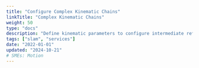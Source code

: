 ```yaml
---
title: "Configure Complex Kinematic Chains"
linkTitle: "Complex Kinematic Chains"
weight: 50
type: "docs"
description: "Define kinematic parameters to configure intermediate reference frames for components with complex kinematic chains."
tags: ["slam", "services"]
date: "2022-01-01"
updated: "2024-10-21"
# SMEs: Motion
---
```

